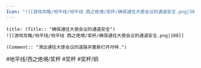 ```yaml
---
Icon: "![[游戏攻略/地平线/地平线 西之绝境/奖杯/确保通往大使会议的通道安全.png|30]]"
---
```

```ad-common-bronze-trophy
title: (Title:: "确保通往大使会议的通道安全")
![[游戏攻略/地平线/地平线 西之绝境/奖杯/确保通往大使会议的通道安全.png|100]]

(Comment:: "清出通往大使会议的道路并重新打开丹特.")
```

#地平线/西之绝境/奖杯 #奖杯 #奖杯/铜
